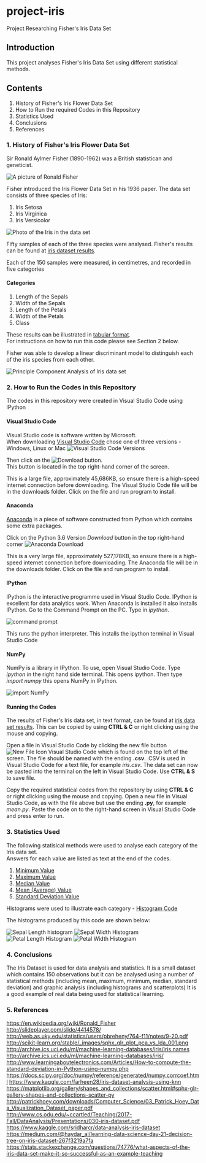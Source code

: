 # project-iris
Project Researching Fisher's Iris Data Set

## Introduction
This project analyses Fisher's Iris Data Set using different statistical methods.

## Contents
1. History of Fisher's Iris Flower Data Set
2. How to Run the required Codes in this Repository
3. Statistics Used
4. Conclusions
5. References

### 1. History of Fisher's Iris Flower Data Set

Sir Ronald Aylmer Fisher (1890-1962) was a British statistican and geneticist.

![A picture of Ronald Fisher](fisher.jpg)

Fisher introduced the Iris Flower Data Set in his 1936 paper.  The data set consists of three species of Iris:
1. Iris Setosa
2. Iris Virginica
3. Iris Versicolor

![Photo of the Iris in the data set](Iris.jpg)

Fifty samples of each of the three species were analysed. Fisher's results can be found at [iris dataset results](https://github.com/colettegallagher/project-iris/blob/master/irisdata).

Each of the 150 samples were measured, in centimetres, and recorded in five categories

#### Categories
1. Length of the Sepals
2. Width of the Sepals
3. Length of the Petals
4. Width of the Petals
5. Class

These results can be illustrated in [tabular format](https://github.com/colettegallagher/project-iris/blob/master/table.py).  
For instructions on how to run this code please see Section 2 below.

Fisher was able to develop a linear discriminant model to distinguish each of the iris species from each other.

![Principle Component Analysis of Iris data set](scatterplot.jpg)

### 2. How to Run the Codes in this Repository

The codes in this repository were created in Visual Studio Code using IPython

#### Visual Studio Code
Visual Studio code is software written by Microsoft.  
When downloading [Visual Studio Code](https://code.visualstudio.com/download) chose one of three versions - Windows, Linux or Mac
![Visual Studio Code Versions](https://github.com/colettegallagher/project-iris/blob/master/visual%20studio%20code.JPG)

Then click on the      ![Download](https://github.com/colettegallagher/project-iris/blob/master/Download.JPG)         button.  
This button is located in the top right-hand corner of the screen.

This is a large file, approximately 45,686KB, so ensure there is a high-speed internet connection before downloading.
The Visual Studio Code file will be in the downloads folder.  Click on the file and run program to install.

#### Anaconda
[Anaconda](https://www.anaconda.com/download/) is a piece of software constructed from Python which contains some extra packages.

Click on the Python 3.6 Version *Download* button in the top right-hand corner 
![Anaconda Download](https://github.com/colettegallagher/project-iris/blob/master/Anaconda%20Download.JPG)

This is a very large file, approximately 527,178KB, so ensure there is a high-speed internet connection before downloading.
The Anaconda file will be in the downloads folder.  Click on the file and run program to install.

#### IPython
IPython is the interactive programme used in Visual Studio Code.  IPython is excellent for data analytics work.
When Anaconda is installed it also installs IPython.  Go to the Command Prompt on the PC.  Type in *ipython*.  

![command prompt](https://github.com/colettegallagher/project-iris/blob/master/command%20prompt.JPG)

This runs the python interpreter.  This installs the ipython terminal in Visual Studio Code

#### NumPy
NumPy is a library in IPython. To use, open Visual Studio Code.  Type *ipython* in the right hand side terminal.  This opens ipython.  Then type *import numpy* this opens NumPy in IPython.

![import NumPy](https://github.com/colettegallagher/project-iris/blob/master/NumPy.JPG)

#### Running the Codes
The results of Fisher's Iris data set, in text format, can be found at [iris data set results](https://github.com/colettegallagher/project-iris/blob/master/irisdata).  This can be copied by using **CTRL & C** or right clicking using the mouse and copying.  

Open a file in Visual Studio Code by clicking the new file button ![New File Icon Visual Studio Code](https://github.com/colettegallagher/project-iris/blob/master/new%20file.JPG) which is found on the top left of the screen.  The file should be named with the ending **.csv**.  .CSV is used in Visual Studio Code for a text file, for example *iris.csv*. The data set can now be pasted into the terminal on the left in Visual Studio Code.  Use **CTRL & S** to save file.

Copy the required statistical codes from the repository by using **CTRL & C** or right clicking using the mouse and copying.  Open a new file in Visual Studio Code, as with the file above but use the ending **.py**, for example *mean.py*.  Paste the code on to the right-hand screen in Visual Studio Code and press enter to run.


### 3. Statistics Used

The following statisical methods were used to analyse each category of the Iris data set.  
Answers for each value are listed as text at the end of the codes.

1. [Minimum Value](https://github.com/colettegallagher/project-iris/blob/master/minimum.py)
2. [Maximum Value](https://github.com/colettegallagher/project-iris/blob/master/maximum.py)
3. [Median Value](https://github.com/colettegallagher/project-iris/blob/master/median.py)
4. [Mean (Average) Value](https://github.com/colettegallagher/project-iris/blob/master/mean.py)
5. [Standard Deviation Value](https://github.com/colettegallagher/project-iris/blob/master/standarddeviation.py)

Histograms were used to illustrate each category - [Histogram Code](https://github.com/colettegallagher/project-iris/blob/master/histogram.py)

The histograms produced by this code are shown below:

![Sepal Length histogram](https://github.com/colettegallagher/project-iris/blob/master/Sepal%20length.jpg)
![Sepal Width Histogram](https://github.com/colettegallagher/project-iris/blob/master/Sepal%20Width.jpeg)
![Petal Length Histogram](https://github.com/colettegallagher/project-iris/blob/master/Petal%20Length.jpeg)
![Petal Width Histogram](https://github.com/colettegallagher/project-iris/blob/master/Petal%20Width.jpeg)

### 4. Conclusions

The Iris Dataset is used for data analysis and statistics.  It is a small dataset which contains 150 observations but it can be analysed using a number of statistical methods (including mean, maximum, minimum, median, standard deviation) and graphic analysis (including histograms and scatterplots)  It is a good example of real data being used for statistical learning.

### 5. References

https://en.wikipedia.org/wiki/Ronald_Fisher
http://slideplayer.com/slide/4414578/
http://web.as.uky.edu/statistics/users/pbreheny/764-f11/notes/9-20.pdf
http://scikit-learn.org/stable/_images/sphx_glr_plot_pca_vs_lda_001.png
http://archive.ics.uci.edu/ml/machine-learning-databases/iris/iris.names
http://archive.ics.uci.edu/ml/machine-learning-databases/iris/
http://www.learningaboutelectronics.com/Articles/How-to-compute-the-standard-deviation-in-Python-using-numpy.php
https://docs.scipy.org/doc/numpy/reference/generated/numpy.corrcoef.html
https://www.kaggle.com/farheen28/iris-dataset-analysis-using-knn
https://matplotlib.org/gallery/shapes_and_collections/scatter.html#sphx-glr-gallery-shapes-and-collections-scatter-py
http://patrickhoey.com/downloads/Computer_Science/03_Patrick_Hoey_Data_Visualization_Dataset_paper.pdf
http://www.cs.odu.edu/~ccartled/Teaching/2017-Fall/DataAnalysis/Presentations/030-iris-dataset.pdf
https://www.kaggle.com/sridharcr/data-analysis-iris-dataset
https://medium.com/@haydar_ai/learning-data-science-day-21-decision-tree-on-iris-dataset-267f3219a7fa
https://stats.stackexchange.com/questions/74776/what-aspects-of-the-iris-data-set-make-it-so-successful-as-an-example-teaching





